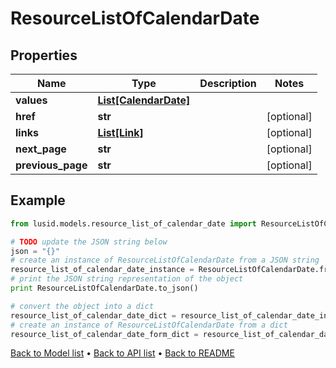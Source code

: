 # ResourceListOfCalendarDate


## Properties
Name | Type | Description | Notes
------------ | ------------- | ------------- | -------------
**values** | [**List[CalendarDate]**](CalendarDate.md) |  | 
**href** | **str** |  | [optional] 
**links** | [**List[Link]**](Link.md) |  | [optional] 
**next_page** | **str** |  | [optional] 
**previous_page** | **str** |  | [optional] 

## Example

```python
from lusid.models.resource_list_of_calendar_date import ResourceListOfCalendarDate

# TODO update the JSON string below
json = "{}"
# create an instance of ResourceListOfCalendarDate from a JSON string
resource_list_of_calendar_date_instance = ResourceListOfCalendarDate.from_json(json)
# print the JSON string representation of the object
print ResourceListOfCalendarDate.to_json()

# convert the object into a dict
resource_list_of_calendar_date_dict = resource_list_of_calendar_date_instance.to_dict()
# create an instance of ResourceListOfCalendarDate from a dict
resource_list_of_calendar_date_form_dict = resource_list_of_calendar_date.from_dict(resource_list_of_calendar_date_dict)
```
[Back to Model list](../README.md#documentation-for-models) &#8226; [Back to API list](../README.md#documentation-for-api-endpoints) &#8226; [Back to README](../README.md)


